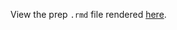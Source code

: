 View the prep `.rmd` file rendered [here](https://github.com/OHI-Science/bhi-prep/blob/draft/baltic2019/pressures/illegal_oil/illegal_oil_prep.rmd).

